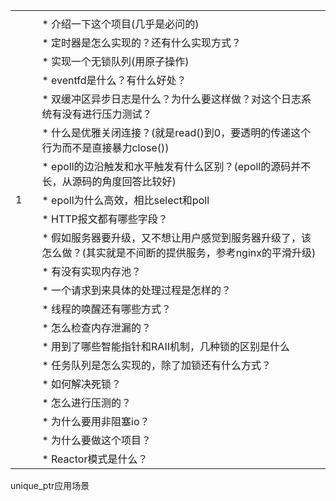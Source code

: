 |      |      |                                                              |
| ---- | ---- | ------------------------------------------------------------ |
|      |      |                                                              |
|      |      | * 介绍一下这个项目(几乎是必问的)                             |
|      |      | * 定时器是怎么实现的？还有什么实现方式？                     |
|      |      | * 实现一个无锁队列(用原子操作)                               |
|      |      | * eventfd是什么？有什么好处？                                |
|      |      | * 双缓冲区异步日志是什么？为什么要这样做？对这个日志系统有没有进行压力测试？ |
|      |      | * 什么是优雅关闭连接？(就是read()到0，要透明的传递这个行为而不是直接暴力close()) |
|      |      | * epoll的边沿触发和水平触发有什么区别？(epoll的源码并不长，从源码的角度回答比较好) |
| 1    |      | * epoll为什么高效，相比select和poll                          |
|      |      | * HTTP报文都有哪些字段？                                     |
|      |      | * 假如服务器要升级，又不想让用户感觉到服务器升级了，该怎么做？(其实就是不间断的提供服务，参考nginx的平滑升级) |
|      |      | * 有没有实现内存池？                                         |
|      |      | * 一个请求到来具体的处理过程是怎样的？                       |
|      |      | * 线程的唤醒还有哪些方式？                                   |
|      |      | * 怎么检查内存泄漏的？                                       |
|      |      | * 用到了哪些智能指针和RAII机制，几种锁的区别是什么           |
|      |      | * 任务队列是怎么实现的，除了加锁还有什么方式？               |
|      |      | * 如何解决死锁？                                             |
|      |      | * 怎么进行压测的？                                           |
|      |      | * 为什么要用非阻塞io？                                       |
|      |      | * 为什么要做这个项目？                                       |
|      |      | * Reactor模式是什么？                                        |



unique_ptr应用场景

